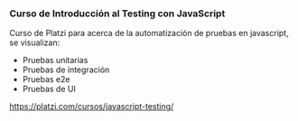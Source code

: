 ### Curso de Introducción al Testing con JavaScript ###

Curso de Platzi para acerca de la automatización de pruebas en javascript, se visualizan:
- Pruebas unitarias
- Pruebas de integración
- Pruebas e2e
- Pruebas de UI

https://platzi.com/cursos/javascript-testing/
